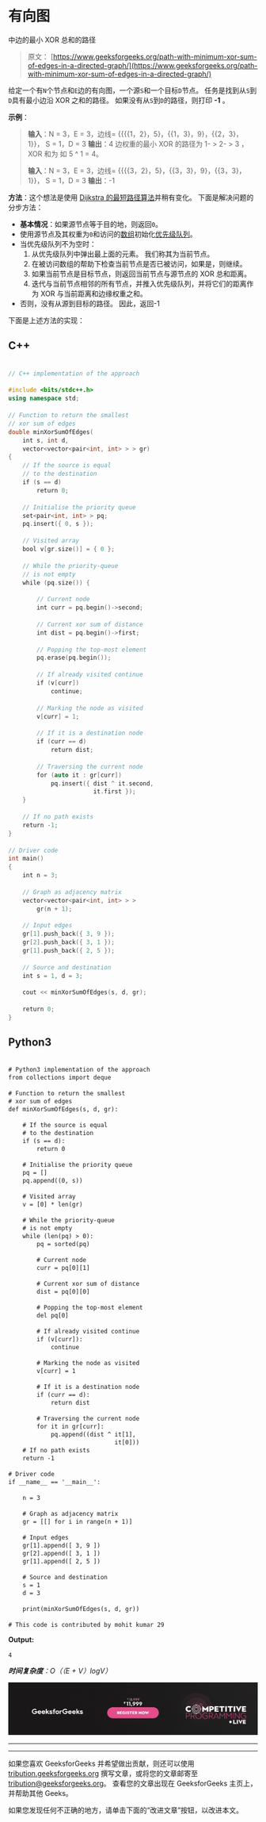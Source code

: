 # 有向图

中边的最小 XOR 总和的路径

> 原文： [https://www.geeksforgeeks.org/path-with-minimum-xor-sum-of-edges-in-a-directed-graph/](https://www.geeksforgeeks.org/path-with-minimum-xor-sum-of-edges-in-a-directed-graph/)

给定一个有`N`个节点和`E`边的有向图，一个源`S`和一个目标`D`节点。 任务是找到从`S`到`D`具有最小边沿 XOR 之和的路径。 如果没有从`S`到`D`的路径，则打印 **-1** 。

**示例**：

> **输入**：N = 3，E = 3，边线= {{{{1，2}，5}，{{1，3}，9}，{{2，3}，1}}， S = 1，D = 3
> **输出**：4
> 边权重的最小 XOR 的路径为 1- > 2- > 3
> ，XOR 和为 如 5 ^ 1 = 4。
> 
> **输入**：N = 3，E = 3，边线= {{{{3，2}，5}，{{3，3}，9}，{{3，3}，1}}， S = 1，D = 3
> **输出**：-1

**方法**：这个想法是使用 [Dijkstra 的最短路径算法](https://www.geeksforgeeks.org/dijkstras-shortest-path-algorithm-greedy-algo-7/)并稍有变化。 下面是解决问题的分步方法：

*   **基本情况**：如果源节点等于目的地，则返回`0`。
*   使用源节点及其权重为`0`和访问的[数组](https://www.geeksforgeeks.org/introduction-to-arrays/)初始化[优先级队列](https://www.geeksforgeeks.org/priority-queue-set-1-introduction/)。
*   当优先级队列不为空时：
    1.  从优先级队列中弹出最上面的元素。 我们称其为当前节点。
    2.  在被访问数组的帮助下检查当前节点是否已被访问，如果是，则继续。
    3.  如果当前节点是目标节点，则返回当前节点与源节点的 XOR 总和距离。
    4.  迭代与当前节点相邻的所有节点，并推入优先级队列，并将它们的距离作为 XOR 与当前距离和边缘权重之和。
*   否则，没有从源到目标的路径。 因此，返回-1

下面是上述方法的实现：

## C++

```cpp

// C++ implementation of the approach 

#include <bits/stdc++.h> 
using namespace std; 

// Function to return the smallest 
// xor sum of edges 
double minXorSumOfEdges( 
    int s, int d, 
    vector<vector<pair<int, int> > > gr) 
{ 
    // If the source is equal 
    // to the destination 
    if (s == d) 
        return 0; 

    // Initialise the priority queue 
    set<pair<int, int> > pq; 
    pq.insert({ 0, s }); 

    // Visited array 
    bool v[gr.size()] = { 0 }; 

    // While the priority-queue 
    // is not empty 
    while (pq.size()) { 

        // Current node 
        int curr = pq.begin()->second; 

        // Current xor sum of distance 
        int dist = pq.begin()->first; 

        // Popping the top-most element 
        pq.erase(pq.begin()); 

        // If already visited continue 
        if (v[curr]) 
            continue; 

        // Marking the node as visited 
        v[curr] = 1; 

        // If it is a destination node 
        if (curr == d) 
            return dist; 

        // Traversing the current node 
        for (auto it : gr[curr]) 
            pq.insert({ dist ^ it.second, 
                        it.first }); 
    } 

    // If no path exists 
    return -1; 
} 

// Driver code 
int main() 
{ 
    int n = 3; 

    // Graph as adjacency matrix 
    vector<vector<pair<int, int> > > 
        gr(n + 1); 

    // Input edges 
    gr[1].push_back({ 3, 9 }); 
    gr[2].push_back({ 3, 1 }); 
    gr[1].push_back({ 2, 5 }); 

    // Source and destination 
    int s = 1, d = 3; 

    cout << minXorSumOfEdges(s, d, gr); 

    return 0; 
} 

```

## Python3

```

# Python3 implementation of the approach 
from collections import deque 

# Function to return the smallest 
# xor sum of edges 
def minXorSumOfEdges(s, d, gr): 

    # If the source is equal 
    # to the destination 
    if (s == d): 
        return 0

    # Initialise the priority queue 
    pq = [] 
    pq.append((0, s)) 

    # Visited array 
    v = [0] * len(gr) 

    # While the priority-queue 
    # is not empty 
    while (len(pq) > 0): 
        pq = sorted(pq) 

        # Current node 
        curr = pq[0][1] 

        # Current xor sum of distance 
        dist = pq[0][0] 

        # Popping the top-most element 
        del pq[0] 

        # If already visited continue 
        if (v[curr]): 
            continue

        # Marking the node as visited 
        v[curr] = 1

        # If it is a destination node 
        if (curr == d): 
            return dist 

        # Traversing the current node 
        for it in gr[curr]: 
            pq.append((dist ^ it[1], 
                              it[0])) 
    # If no path exists 
    return -1

# Driver code 
if __name__ == '__main__': 

    n = 3

    # Graph as adjacency matrix 
    gr = [[] for i in range(n + 1)] 

    # Input edges 
    gr[1].append([ 3, 9 ]) 
    gr[2].append([ 3, 1 ]) 
    gr[1].append([ 2, 5 ]) 

    # Source and destination 
    s = 1
    d = 3

    print(minXorSumOfEdges(s, d, gr)) 

# This code is contributed by mohit kumar 29 

```

**Output:**

```
4

```

***时间复杂度**：O（（E + V）logV）*

[![competitive-programming-img](img/5211864e7e7a28eeeb039fa5d6073a24.png)](https://practice.geeksforgeeks.org/courses/competitive-programming-live?utm_source=geeksforgeeks&utm_medium=article&utm_campaign=gfg_article_cp)

* * *

* * *

如果您喜欢 GeeksforGeeks 并希望做出贡献，则还可以使用 [tribution.geeksforgeeks.org](https://contribute.geeksforgeeks.org/) 撰写文章，或将您的文章邮寄至 tribution@geeksforgeeks.org。 查看您的文章出现在 GeeksforGeeks 主页上，并帮助其他 Geeks。

如果您发现任何不正确的地方，请单击下面的“改进文章”按钮，以改进本文。